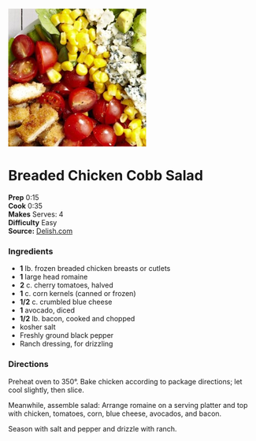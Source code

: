 [![](./images/8cda1ed1-f4b3-4692-908a-ba01bf6a4a8f.jpg)](http://del.h-cdn.co/assets/16/08/980x490/landscape-1456325822-delish-cobb-salad-2.jpg)

#  Breaded Chicken Cobb Salad

**Prep** 0:15  
**Cook** 0:35  
**Makes** Serves: 4  
**Difficulty** Easy  
**Source:** [Delish.com](http://www.delish.com/cooking/recipe-ideas/recipes/a46115/breaded-chicken-cobb-salad-recipe/)

###  Ingredients

  *  **1** lb. frozen breaded chicken breasts or cutlets
  *  **1** large head romaine
  *  **2** c. cherry tomatoes, halved
  *  **1** c. corn kernels (canned or frozen)
  *  **1/2** c. crumbled blue cheese
  *  **1** avocado, diced
  *  **1/2** lb. bacon, cooked and chopped
  * kosher salt
  * Freshly ground black pepper
  * Ranch dressing, for drizzling

###  Directions

Preheat oven to 350°. Bake chicken according to package directions; let cool
slightly, then slice.

Meanwhile, assemble salad: Arrange romaine on a serving platter and top with
chicken, tomatoes, corn, blue cheese, avocados, and bacon.

Season with salt and pepper and drizzle with ranch.

